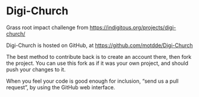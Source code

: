 # Digi-Church
Grass root impact challenge from https://indigitous.org/projects/digi-church/


Digi-Church is hosted on GitHub, at https://github.com/motdde/Digi-Church

The best method to contribute back is to create an account there, then fork the project. You can use this fork as if it was your own project, and should push your changes to it.

When you feel your code is good enough for inclusion, “send us a pull request”, by using the GitHub web interface.
